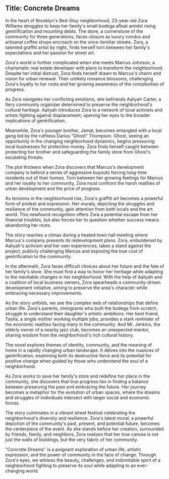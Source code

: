 
## Title: Concrete Dreams

In the heart of Brooklyn's Bed-Stuy neighborhood, 23-year-old Zora Williams struggles to keep her family's small bodega afloat amidst rising gentrification and mounting debts. The store, a cornerstone of the community for three generations, faces closure as luxury condos and artisanal coffee shops encroach on the once-familiar streets. Zora, a talented graffiti artist by night, finds herself torn between her family's expectations and her passion for street art.

Zora's world is further complicated when she meets Marcus Johnson, a charismatic real estate developer with plans to transform the neighborhood. Despite her initial distrust, Zora finds herself drawn to Marcus's charm and vision for urban renewal. Their unlikely romance blossoms, challenging Zora's loyalty to her roots and her growing awareness of the complexities of progress.

As Zora navigates her conflicting emotions, she befriends Aaliyah Carter, a fiery community organizer determined to preserve the neighborhood's cultural heritage. Aaliyah introduces Zora to a network of local activists and artists fighting against displacement, opening her eyes to the broader implications of gentrification.

Meanwhile, Zora's younger brother, Jamal, becomes entangled with a local gang led by the ruthless Darius "Ghost" Thompson. Ghost, seeing an opportunity in the changing neighborhood dynamics, begins pressuring local businesses for protection money. Zora finds herself caught between protecting her brother and safeguarding the family store from Ghost's escalating threats.

The plot thickens when Zora discovers that Marcus's development company is behind a series of aggressive buyouts forcing long-time residents out of their homes. Torn between her growing feelings for Marcus and her loyalty to her community, Zora must confront the harsh realities of urban development and the price of progress.

As tensions in the neighborhood rise, Zora's graffiti art becomes a powerful form of protest and expression. Her murals, depicting the struggles and resilience of the community, gain attention from both locals and the art world. This newfound recognition offers Zora a potential escape from her financial troubles, but also forces her to question whether success means abandoning her roots.

The story reaches a climax during a heated town hall meeting where Marcus's company presents its redevelopment plans. Zora, emboldened by Aaliyah's activism and her own experiences, takes a stand against the project, publicly challenging Marcus and exposing the true cost of gentrification to the community.

In the aftermath, Zora faces difficult choices about her future and the fate of her family's store. She must find a way to honor her heritage while adapting to the inevitable changes in her neighborhood. With the help of Aaliyah and a coalition of local business owners, Zora spearheads a community-driven development initiative, aiming to preserve the area's character while embracing necessary improvements.

As the story unfolds, we see the complex web of relationships that define urban life. Zora's parents, immigrants who built the bodega from scratch, struggle to understand their daughter's artistic ambitions. Her best friend, Tasha, a single mother working multiple jobs, provides a stark reminder of the economic realities facing many in the community. And Mr. Jenkins, the elderly owner of a nearby jazz club, becomes an unexpected mentor, sharing wisdom from the neighborhood's rich cultural history.

The novel explores themes of identity, community, and the meaning of home in a rapidly changing urban landscape. It delves into the nuances of gentrification, examining both its destructive force and its potential for positive change when guided by those who understand the soul of a neighborhood.

As Zora works to save her family's store and redefine her place in the community, she discovers that true progress lies in finding a balance between preserving the past and embracing the future. Her journey becomes a metaphor for the evolution of urban spaces, where the dreams and struggles of individuals intersect with larger social and economic forces.

The story culminates in a vibrant street festival celebrating the neighborhood's diversity and resilience. Zora's latest mural, a powerful depiction of the community's past, present, and potential future, becomes the centerpiece of the event. As she stands before her creation, surrounded by friends, family, and neighbors, Zora realizes that her true canvas is not just the walls of buildings, but the very fabric of her community.

"Concrete Dreams" is a poignant exploration of urban life, artistic expression, and the power of community in the face of change. Through Zora's eyes, we witness the beauty, challenges, and indomitable spirit of a neighborhood fighting to preserve its soul while adapting to an ever-changing world.

